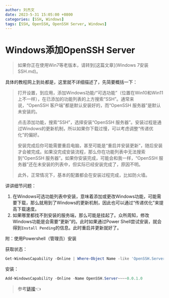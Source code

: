```yaml
---
author: 刘杰文
date: 2023-5-31 15:05:00 +0800
categories: [SSH, Windows]
tags: [SSH, OpenSSH, OpenSSH Server, Windows]
---
```


# Windows添加OpenSSH Server

> 如果你正在使用Win7等老版本，请转到[这篇文章](Windows 7安装SSH.md)。

具体的教程网上到处都是，这里就不详细描述了，先简要概括一下：

> 打开设置，到应用，添加Windows功能/“可选功能”（位置在Win10和Win11上不一样），在已添加的功能列表的上方搜索“SSH”。通常来说，“OpenSSH 客户端”都是默认安装好的，而“OpenSSH 服务器”是默认未安装的。
>
> 点击添加功能，搜索“SSH”，选择安装“OpenSSH 服务器”。安装过程是通过Windows的更新机制，所以如果你下载过慢，可以考虑调整“传递优化”的偏好。
>
> 安装完成后你可能需要重启电脑，甚至可能是“重启并安装更新”，随后安装才会被完成。如果没完成安装流程，那么你在功能列表中无法搜索到“OpenSSH 服务器”。如果你安装完成，可能会和我一样，“OpenSSH 服务器”还在未安装的列表中，但实际已经安装完成了，原因不明。
>
> 此外，正常情况下，基本的配置都会在安装过程完成，比如防火墙。

讲讲细节问题：

1. 在Windows可选功能列表中安装，意味着添加或更改Windows功能，可能需要下载，那么就用到了Windows的更新机制，因此也可以通过“传递优化”来提高下载速度。
2. 如果哪里都找不到安装的服务端，那么可能是挂起了。众所周知，修改Windows功能是会需要“更新”的。此时如果通过Power Shell尝试安装，就会得到`Install Pending`的信息。此时重启并更新就好了。

附：使用Powershell（管理员）安装

获取状态：

``` powershell
Get-WindowsCapability -Online | Where-Object Name -like 'OpenSSH.Server*'
```

安装：

``` powershell
Add-WindowsCapability -Online -Name OpenSSH.Server~~~~0.0.1.0
```

> 参考[链接](https://blog.csdn.net/qq_27327057/article/details/126882441)👈



